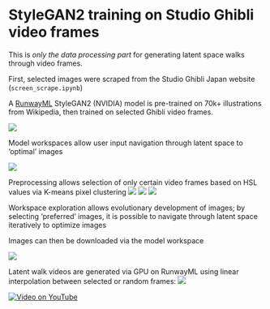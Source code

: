# StyleGAN2 training on Studio Ghibli video frames

This is *only the data processing part* for generating latent space walks through video frames.

First, selected images were scraped from the Studio Ghibli Japan website (`screen_scrape.ipynb`)

A [RunwayML](https://runwayml.com/) StyleGAN2 (NVIDIA) model is pre-trained on 70k+ illustrations from Wikipedia, then trained on selected Ghibli video frames.

![](http://dev.universalities.com/ghibli/selected_v_green.png)

Model workspaces allow user input navigation through latent space to ‘optimal’ images

![](http://dev.universalities.com/ghibli/img_selection_green.png)

Preprocessing allows selection of only certain video frames based on HSL values via K-means pixel clustering
![](http://dev.universalities.com/ghibli/hsl.png)
![](http://dev.universalities.com/ghibli/cool_frames.png)
![](http://dev.universalities.com/ghibli/warm_frames.png)

Workspace exploration allows evolutionary development of images; by selecting ‘preferred’ images, it is possible to navigate through latent space iteratively to optimize images

Images can then be downloaded via the model workspace

![](http://dev.universalities.com/ghibli/img_selection.png)

Latent walk videos are generated via GPU on RunwayML using linear interpolation between selected or random frames:
![](http://dev.universalities.com/ghibli/linear_interp_video.png)

[![Video on YouTube](http://dev.universalities.com/ghibli/video_thumb.png)](https://www.youtube.com/watch?v=N6O4oKaZiCE "Studio Ghibli Latent Walk")
